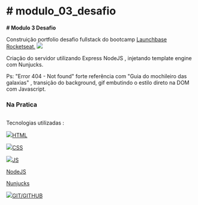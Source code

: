 <h1> # modulo_03_desafio </h1>

<b># Modulo 3 Desafio </b>

Construição portfolio desafio fullstack do bootcamp <a href="https://rocketseat.com.br/" target="_blank">Launchbase Rocketseat.</a> <img src="https://img.icons8.com/emoji/24/000000/rocket-emji.png"/>

Criação do servidor utilizando Express NodeJS , injetando template engine com Nunjucks.

Ps: "Error 404 - Not found" forte referência com "Guia do mochileiro das galaxias" , transição do background, gif embutindo o estilo direto na DOM com Javascript. 

<h3>Na Pratica</h3>

<img src=""/>

Tecnologias utilizadas :


<img src="https://img.icons8.com/color/24/000000/html-5.png"/><a href="https://www.w3schools.com/html/" target="_blank">HTML</a>

<img src="https://img.icons8.com/color/24/000000/css3.png"/><a href="https://www.w3schools.com/css/" target="_blank">CSS</a>

<img src="https://img.icons8.com/color/24/000000/javascript.png"/><a href="https://www.w3schools.com/js/" target="_blank">JS</a>

<img src=""/><a href="https://nodejs.org/en/" target="_blank">NodeJS</a>

<img src=""/><a href="https://mozilla.github.io/nunjucks/" target="_blank">Nunjucks</a>

<img src="https://img.icons8.com/fluent/24/000000/github.png"/><a href="https://guides.github.com/" target="_blank">GIT/GITHUB</a>


